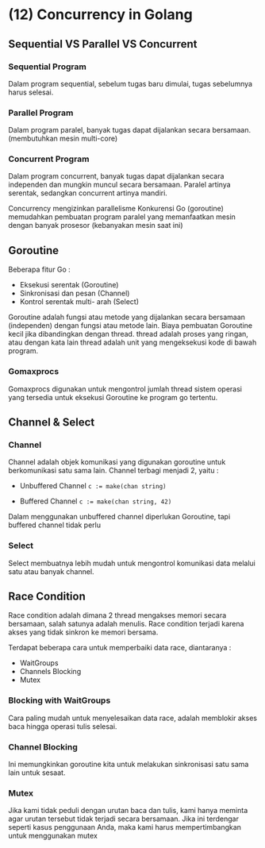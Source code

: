 # (12) Concurrency in Golang

## Sequential VS Parallel VS Concurrent
### Sequential Program
Dalam program sequential, sebelum tugas baru dimulai, tugas sebelumnya harus selesai.

### Parallel Program
Dalam program paralel, banyak tugas dapat dijalankan secara bersamaan. (membutuhkan mesin multi-core)

### Concurrent Program
Dalam program concurrent, banyak tugas dapat dijalankan secara independen dan mungkin muncul secara bersamaan. Paralel artinya serentak, sedangkan concurrent artinya mandiri.

Concurrency mengizinkan parallelisme 
Konkurensi Go (goroutine) memudahkan pembuatan program paralel yang memanfaatkan mesin dengan banyak prosesor (kebanyakan mesin saat ini)

## Goroutine
Beberapa fitur Go :
- Eksekusi serentak (Goroutine)
- Sinkronisasi dan pesan (Channel)
- Kontrol serentak multi- arah (Select)

Goroutine adalah fungsi atau metode yang dijalankan secara bersamaan (independen) dengan fungsi atau metode lain. 
Biaya pembuatan Goroutine kecil jika dibandingkan dengan thread. thread adalah proses yang ringan, atau dengan kata lain thread adalah unit yang mengeksekusi kode di bawah program.

### Gomaxprocs
Gomaxprocs digunakan untuk mengontrol jumlah thread sistem operasi yang tersedia untuk eksekusi Goroutine ke program go tertentu.

## Channel & Select
### Channel
Channel adalah objek komunikasi yang digunakan goroutine untuk berkomunikasi satu sama lain. Channel terbagi menjadi 2, yaitu :
- Unbuffered Channel
`c := make(chan string)`

- Buffered Channel
`c := make(chan string, 42)`

Dalam menggunakan unbuffered channel diperlukan Goroutine, tapi buffered channel tidak perlu

### Select
Select membuatnya lebih mudah untuk mengontrol komunikasi data melalui satu atau banyak channel.


## Race Condition
Race condition adalah dimana 2 thread mengakses memori secara bersamaan, salah satunya adalah menulis. Race condition terjadi karena akses yang tidak sinkron ke memori bersama.

Terdapat beberapa cara untuk memperbaiki data race, diantaranya :
- WaitGroups
- Channels Blocking
- Mutex

### Blocking with WaitGroups
Cara paling mudah untuk menyelesaikan data race, adalah memblokir akses baca hingga operasi tulis selesai.

### Channel Blocking
Ini memungkinkan goroutine kita untuk melakukan sinkronisasi satu sama lain untuk sesaat.

### Mutex
Jika kami tidak peduli dengan urutan baca dan tulis, kami hanya meminta agar urutan tersebut tidak terjadi secara bersamaan. 
Jika ini terdengar seperti kasus penggunaan Anda, maka kami harus mempertimbangkan untuk menggunakan mutex